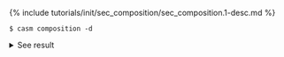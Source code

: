 {% include tutorials/init/sec_composition/sec_composition.1-desc.md %}
```
$ casm composition -d
```
<details><summary markdown="span">See result</summary>

```
$ casm composition -d
-- Construct: CASM Project -- 
from: "/Users/bpuchala/mcproj/CASM_test_projects/0.3.X/ZrO_tutorial"

-- Load project data -- 
read: "/Users/bpuchala/mcproj/CASM_test_projects/0.3.X/ZrO_tutorial/.casm/composition_axes.json"


***************************

Standard composition axes:

       KEY     ORIGIN          a     GENERAL FORMULA
       ---        ---        ---     ---
         0 Zr(2)Va(2)  Zr(2)O(2)     Zr(2)Va(2-2a)O(2a)
         1  Zr(2)O(2) Zr(2)Va(2)     Zr(2)Va(2a)O(2-2a)



Please use 'casm composition --select' to choose your composition axes.
```
</details>
<br>
